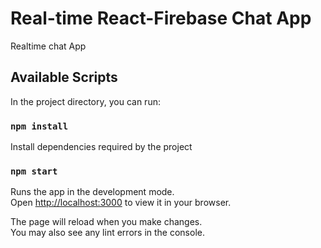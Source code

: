 # Real-time React-Firebase Chat App

Realtime chat App 

## Available Scripts

In the project directory, you can run:

### `npm install`

Install dependencies required by the project

### `npm start`

Runs the app in the development mode.\
Open [http://localhost:3000](http://localhost:3000) to view it in your browser.

The page will reload when you make changes.\
You may also see any lint errors in the console.
